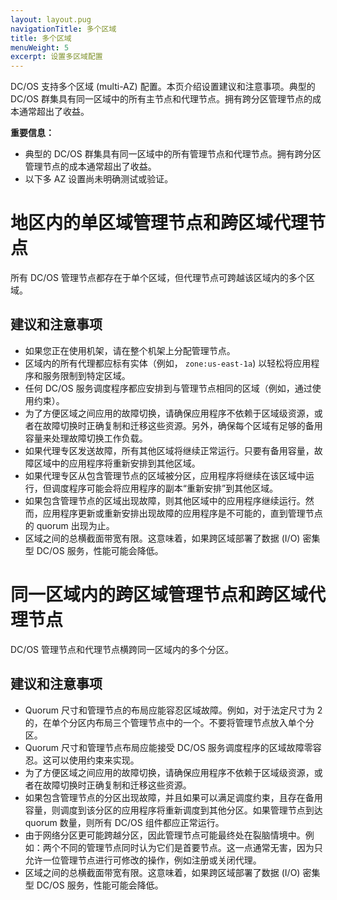 ```yaml
---
layout: layout.pug
navigationTitle: 多个区域
title: 多个区域
menuWeight: 5
excerpt: 设置多区域配置
---
```


DC/OS 支持多个区域 (multi-AZ) 配置。本页介绍设置建议和注意事项。典型的 DC/OS 群集具有同一区域中的所有主节点和代理节点。拥有跨分区管理节点的成本通常超出了收益。

**重要信息：**

- 典型的 DC/OS 群集具有同一区域中的所有管理节点和代理节点。拥有跨分区管理节点的成本通常超出了收益。
- 以下多 AZ 设置尚未明确测试或验证。


# 地区内的单区域管理节点和跨区域代理节点
所有 DC/OS 管理节点都存在于单个区域，但代理节点可跨越该区域内的多个区域。

## 建议和注意事项

- 如果您正在使用机架，请在整个机架上分配管理节点。
- 区域内的所有代理都应标有实体（例如， `zone:us-east-1a`) 以轻松将应用程序和服务限制到特定区域。
- 任何 DC/OS 服务调度程序都应安排到与管理节点相同的区域（例如，通过使用约束）。
- 为了方便区域之间应用的故障切换，请确保应用程序不依赖于区域级资源，或者在故障切换时正确复制和迁移这些资源。另外，确保每个区域有足够的备用容量来处理故障切换工作负载。
- 如果代理专区发送故障，所有其他区域将继续正常运行。只要有备用容量，故障区域中的应用程序将重新安排到其他区域。
- 如果代理专区从包含管理节点的区域被分区，应用程序将继续在该区域中运行，但调度程序可能会将应用程序的副本“重新安排”到其他区域。
- 如果包含管理节点的区域出现故障，则其他区域中的应用程序继续运行。然而，应用程序更新或重新安排出现故障的应用程序是不可能的，直到管理节点的 quorum 出现为止。
- 区域之间的总横截面带宽有限。这意味着，如果跨区域部署了数据 (I/O) 密集型 DC/OS 服务，性能可能会降低。

# 同一区域内的跨区域管理节点和跨区域代理节点
DC/OS 管理节点和代理节点横跨同一区域内的多个分区。

## 建议和注意事项

- Quorum 尺寸和管理节点的布局应能容忍区域故障。例如，对于法定尺寸为 2 的，在单个分区内布局三个管理节点中的一个。不要将管理节点放入单个分区。
- Quorum 尺寸和管理节点布局应能接受 DC/OS 服务调度程序的区域故障零容忍。这可以使用约束来实现。
- 为了方便区域之间应用的故障切换，请确保应用程序不依赖于区域级资源，或者在故障切换时正确复制和迁移这些资源。
- 如果包含管理节点的分区出现故障，并且如果可以满足调度约束，且存在备用容量，则调度到该分区的应用程序将重新调度到其他分区。如果管理节点到达 quorum 数量，则所有 DC/OS 组件都应正常运行。
- 由于网络分区更可能跨越分区，因此管理节点可能最终处在裂脑情境中。例如：两个不同的管理节点同时认为它们是首要节点。这一点通常无害，因为只允许一位管理节点进行可修改的操作，例如注册或关闭代理。
- 区域之间的总横截面带宽有限。这意味着，如果跨区域部署了数据 (I/O) 密集型 DC/OS 服务，性能可能会降低。
